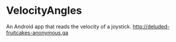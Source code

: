 # VelocityAngles
An Android app that reads the velocity of a joystick.
http://deluded-fruitcakes-anonymous.ga
